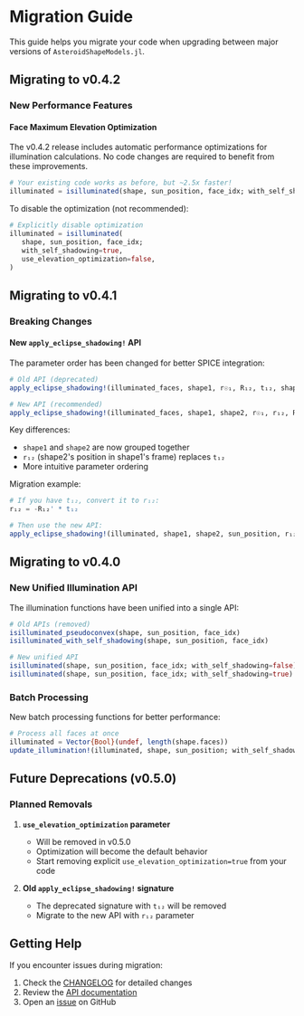 # Migration Guide

This guide helps you migrate your code when upgrading between major versions of `AsteroidShapeModels.jl`.

## Migrating to v0.4.2

### New Performance Features

#### Face Maximum Elevation Optimization

The v0.4.2 release includes automatic performance optimizations for illumination calculations. No code changes are required to benefit from these improvements.

```julia
# Your existing code works as before, but ~2.5x faster!
illuminated = isilluminated(shape, sun_position, face_idx; with_self_shadowing=true)
```

To disable the optimization (not recommended):
```julia
# Explicitly disable optimization
illuminated = isilluminated(
   shape, sun_position, face_idx; 
   with_self_shadowing=true, 
   use_elevation_optimization=false,
)
```

## Migrating to v0.4.1

### Breaking Changes

#### New `apply_eclipse_shadowing!` API

The parameter order has been changed for better SPICE integration:

```julia
# Old API (deprecated)
apply_eclipse_shadowing!(illuminated_faces, shape1, r☉₁, R₁₂, t₁₂, shape2)

# New API (recommended)
apply_eclipse_shadowing!(illuminated_faces, shape1, shape2, r☉₁, r₁₂, R₁₂)
```

Key differences:
- `shape1` and `shape2` are now grouped together
- `r₁₂` (shape2's position in shape1's frame) replaces `t₁₂`
- More intuitive parameter ordering

Migration example:
```julia
# If you have t₁₂, convert it to r₁₂:
r₁₂ = -R₁₂' * t₁₂

# Then use the new API:
apply_eclipse_shadowing!(illuminated, shape1, shape2, sun_position, r₁₂, R₁₂)
```

## Migrating to v0.4.0

### New Unified Illumination API

The illumination functions have been unified into a single API:

```julia
# Old APIs (removed)
isilluminated_pseudoconvex(shape, sun_position, face_idx)
isilluminated_with_self_shadowing(shape, sun_position, face_idx)

# New unified API
isilluminated(shape, sun_position, face_idx; with_self_shadowing=false)  # pseudo-convex
isilluminated(shape, sun_position, face_idx; with_self_shadowing=true)   # with shadowing
```

### Batch Processing

New batch processing functions for better performance:

```julia
# Process all faces at once
illuminated = Vector{Bool}(undef, length(shape.faces))
update_illumination!(illuminated, shape, sun_position; with_self_shadowing=true)
```

## Future Deprecations (v0.5.0)

### Planned Removals

1. **`use_elevation_optimization` parameter**
   - Will be removed in v0.5.0
   - Optimization will become the default behavior
   - Start removing explicit `use_elevation_optimization=true` from your code

2. **Old `apply_eclipse_shadowing!` signature**
   - The deprecated signature with `t₁₂` will be removed
   - Migrate to the new API with `r₁₂` parameter

## Getting Help

If you encounter issues during migration:

1. Check the [CHANGELOG](https://github.com/Astroshaper/AsteroidShapeModels.jl/blob/main/CHANGELOG.md) for detailed changes
2. Review the [API documentation](https://astroshaper.github.io/AsteroidShapeModels.jl/stable)
3. Open an [issue](https://github.com/Astroshaper/AsteroidShapeModels.jl/issues) on GitHub
